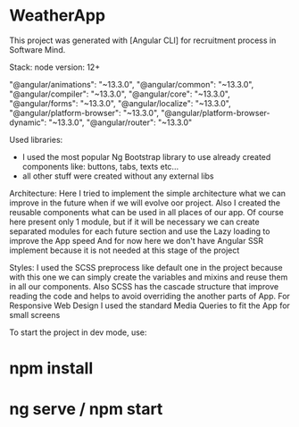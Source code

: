 # WeatherApp

This project was generated with [Angular CLI] for recruitment process in Software Mind.

Stack:
node version: 12+

"@angular/animations": "~13.3.0",
"@angular/common": "~13.3.0",
"@angular/compiler": "~13.3.0",
"@angular/core": "~13.3.0",
"@angular/forms": "~13.3.0",
"@angular/localize": "~13.3.0",
"@angular/platform-browser": "~13.3.0",
"@angular/platform-browser-dynamic": "~13.3.0",
"@angular/router": "~13.3.0"

Used libraries:

- I used the most popular Ng Bootstrap library to use already created components like: buttons, tabs, texts etc...
- all other stuff were created without any external libs

Architecture:
Here I tried to implement the simple architecture what we can improve in the future when if we will evolve oor project.
Also I created the reusable components what can be used in all places of our app.
Of course here present only 1 module, but if it will be necessary we can create separated modules for each future section and use the Lazy loading to improve the App speed
And for now here we don't have Angular SSR implement because it is not needed at this stage of the project

Styles:
I used the SCSS preprocess like default one in the project because with this one we can simply create the variables and mixins and reuse them in all our components.
Also SCSS has the cascade structure that improve reading the code and helps to avoid overriding the another parts of App.
For Responsive Web Design I used the standard Media Queries to fit the App for small screens

To start the project in dev mode, use:

# npm install
# ng serve / npm start
